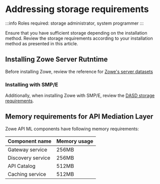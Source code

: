 # Addressing storage requirements 

:::info Roles required: storage administrator, system programmer
:::

Ensure that you have sufficient storage depending on the installation method. Review the storage requirements according to your installation method as presented in this article. 

## Installing Zowe Server Rutntime

Before installing Zowe, review the reference for [Zowe's server datasets](../appendix/server-datasets.md)

### Installing with SMP/E

Additionally, when installing Zowe with SMP/E, review the [DASD storage requirements](../user-guide/install-zowe-smpe-overview.md#dasd-storage-requirements).

## Memory requirements for API Mediation Layer

Zowe API ML components have following memory requirements:

Component name | Memory usage
---|---
Gateway service | 256MB
Discovery service | 256MB
API Catalog | 512MB
Caching service | 512MB

